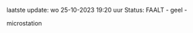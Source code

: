 laatste update: 
wo 25-10-2023 19:20   uur 
Status: FAALT - geel - 
<div class="service Y">microstation</div>